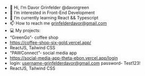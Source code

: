 - 👋 Hi, I’m Davor Grinfelder @davorgreen
- 👀 I’m interested in Front-End Development
- 🌱 I’m currently learning React && Typescript
- 📫 How to reach me grinfelderdavor@gmail.com
- 💻 My projects:
- “GreenGo”- coffee shop
- https://coffee-shop-six-gold.vercel.app/
- ReactJS, Tailwind CSS
- “PAWConnect”- social media app
- https://social-media-app-theta-ebon.vercel.app/login
- login: username-grinfelderdavor@gmail.com
  password-
  Test123!
- ReactJS, Tailwind CSS



